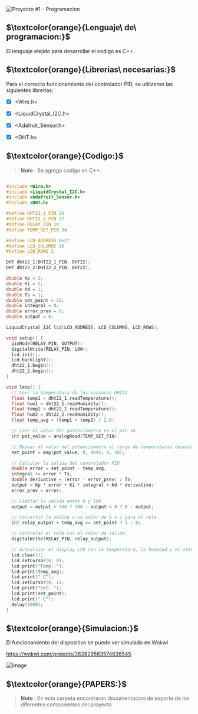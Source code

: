 ![Proyecto #1 - Programacion](https://user-images.githubusercontent.com/46485082/231872302-e02cab2e-70a4-4308-81c2-8824a3f705de.png)






## $\textcolor{orange}{Lenguaje\ de\ programacion:}$

El lenguaje elejido para desarrollar el codigo es C++.



## $\textcolor{orange}{Librerias\ necesarias:}$

Para el correcto funcionamiento del controlador PID, se utilizaron las siguientes librerias:

- [x] <Wire.h>
- [x] <LiquidCrystal_I2C.h>
- [x] <Adafruit_Sensor.h>
- [x] <DHT.h>





## $\textcolor{orange}{Codigo:}$

> __Note__ : Se agrega codigo en C++.

```c++

#include <Wire.h>
#include <LiquidCrystal_I2C.h>
#include <Adafruit_Sensor.h>
#include <DHT.h>

#define DHT22_1_PIN 26
#define DHT22_2_PIN 27
#define RELAY_PIN 14
#define TEMP_SET_PIN 34

#define LCD_ADDRESS 0x27
#define LCD_COLUMNS 16
#define LCD_ROWS 2

DHT dht22_1(DHT22_1_PIN, DHT22);
DHT dht22_2(DHT22_2_PIN, DHT22);

double Kp = 2;
double Ki = 5;
double Kd = 1;
double Ts = 1;
double set_point = 25;
double integral = 0;
double error_prev = 0;
double output = 0;

LiquidCrystal_I2C lcd(LCD_ADDRESS, LCD_COLUMNS, LCD_ROWS);

void setup() {
  pinMode(RELAY_PIN, OUTPUT);
  digitalWrite(RELAY_PIN, LOW);
  lcd.init();
  lcd.backlight();
  dht22_1.begin();
  dht22_2.begin();
}

void loop() {
  // Leer la temperatura de los sensores DHT22
  float temp1 = dht22_1.readTemperature();
  float hum1 = dht22_1.readHumidity();
  float temp2 = dht22_2.readTemperature();
  float hum2 = dht22_2.readHumidity();
  float temp_avg = (temp1 + temp2) / 2.0;

  // Leer el valor del potenciómetro en el pin 34
  int pot_value = analogRead(TEMP_SET_PIN);

  // Mapear el valor del potenciómetro al rango de temperaturas deseadas
  set_point = map(pot_value, 0, 4095, 0, 50);

  // Calcular la salida del controlador PID
  double error = set_point - temp_avg;
  integral += error * Ts;
  double derivative = (error - error_prev) / Ts;
  output = Kp * error + Ki * integral + Kd * derivative;
  error_prev = error;

  // Limitar la salida entre 0 y 100
  output = output > 100 ? 100 : output < 0 ? 0 : output;

  // Convertir la salida a un valor de 0 o 1 para el relé
  int relay_output = temp_avg >= set_point ? 1 : 0;

  // Controlar el relé con el valor de salida
  digitalWrite(RELAY_PIN, relay_output);

  // Actualizar el display LCD con la temperatura, la humedad y el seteo
  lcd.clear();
  lcd.setCursor(0, 0);
  lcd.print("Temp: ");
  lcd.print(temp_avg);
  lcd.print(" C");
  lcd.setCursor(0, 1);
  lcd.print("Set: ");
  lcd.print(set_point);
  lcd.print(" C");
  delay(1000);  
}

```




## $\textcolor{orange}{Simulacion:}$

El funcionamiento del dispositivo se puede ver simulado en Wokwi.


https://wokwi.com/projects/362829563574636545

![image](https://user-images.githubusercontent.com/46485082/233877863-977bc1a8-0b66-4a6d-8e4f-608715918872.png)



## $\textcolor{orange}{PAPERS:}$

> __Note__ : En esta carpeta encontraran documentacion de soporte de los diferentes componentes del proyecto.

